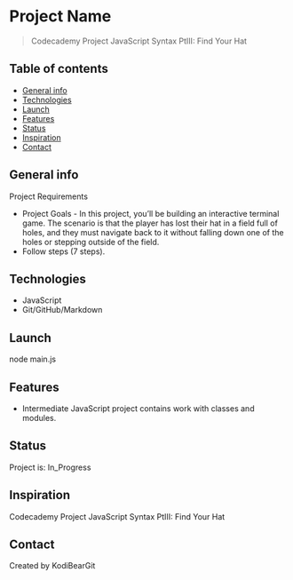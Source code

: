 # Project Name

> Codecademy Project JavaScript Syntax PtIII: Find Your Hat

## Table of contents

* [General info](#general-info)
* [Technologies](#technologies)
* [Launch](#launch)
* [Features](#features)
* [Status](#status)
* [Inspiration](#inspiration)
* [Contact](#contact)

## General info

Project Requirements

* Project Goals - In this project, you’ll be building an interactive terminal game. The scenario is that the player has lost their hat in a field full of holes, and they must navigate back to it without falling down one of the holes or stepping outside of the field.
* Follow steps (7 steps).

## Technologies

* JavaScript
* Git/GitHub/Markdown

## Launch

node main.js

## Features

* Intermediate JavaScript project contains work with classes and modules.

## Status

Project is: In_Progress

## Inspiration

Codecademy Project JavaScript Syntax PtIII: Find Your Hat

## Contact

Created by KodiBearGit